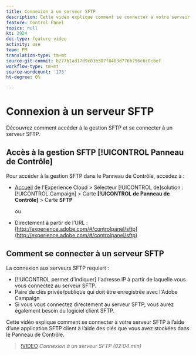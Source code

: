 ```yaml
---
title: Connexion à un serveur SFTP
description: Cette vidéo explique comment se connecter à votre serveur SFTP à l’aide d’une application SFTP client à l’aide des clés que vous avez stockées dans le Panneau de Contrôle.
feature: Control Panel
topics: null
kt: 2924
doc-type: feature video
activity: use
team: PM
translation-type: tm+mt
source-git-commit: b277b1ad17d9c03b307f8483d776b796e6c0cbef
workflow-type: tm+mt
source-wordcount: '173'
ht-degree: 0%

---
```



# Connexion à un serveur SFTP

Découvrez comment accéder à la gestion SFTP et se connecter à un serveur SFTP.

## Accès à la gestion SFTP [!UICONTROL Panneau de Contrôle]

Pour accéder à la gestion SFTP dans le Panneau de Contrôle, accédez à :

* [Accueil](https://experience.adobe.com/#/home) de l&#39;Experience Cloud > Sélecteur [!UICONTROL de]solution : [!UICONTROL Campaign] > Carte **[!UICONTROL de Panneau de Contrôle]** > Carte **SFTP**

   ou
* Directement à partir de l’URL : [http://experience.adobe.com/#/controlpanel/sftp](http://experience.adobe.com/#/controlpanel/sftp)

## Comment se connecter à un serveur SFTP

La connexion aux serveurs SFTP requiert :

* [!!UICONTROL permet d&#39;indiquer] l&#39;adresse IP à partir de laquelle vous vous connectez au serveur SFTP.
* Paire de clés privée/publique qui doit être enregistrée avec l&#39;Adobe Campaign
* Si vous vous connectez directement au serveur SFTP, vous aurez également besoin du logiciel client SFTP.

Cette vidéo explique comment se connecter à votre serveur SFTP à l’aide d’une application SFTP client à l’aide des clés que vous avez stockées dans le Panneau de Contrôle.

>[!VIDEO](https://video.tv.adobe.com/v/27263?quality=12)
*Connexion à un serveur SFTP (02:04 min)*
